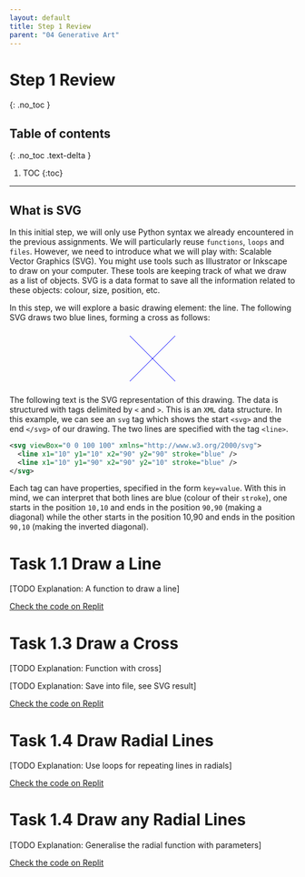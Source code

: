 ```yaml
---
layout: default
title: Step 1 Review
parent: "04 Generative Art"
---
```


# Step 1 Review
{: .no_toc }

## Table of contents
{: .no_toc .text-delta }

1. TOC
{:toc}

---

## What is SVG

In this initial step, we will only use Python syntax we already encountered in the previous assignments. We will particularly reuse `functions`, `loops` and `files`. However, we need to introduce what we will play with: Scalable Vector Graphics (SVG). You might use tools such as Illustrator or Inkscape to draw on your computer. These tools are keeping track of what we draw as a list of objects. SVG is a data format to save all the information related to these objects: colour, size, position, etc.

In this step, we will explore a basic drawing element: the line. The following SVG draws two blue lines, forming a cross as follows:

<div style="text-align: center">
    <svg viewBox="0 0 100 100" xmlns="http://www.w3.org/2000/svg" style="max-width: 100px; text-align: center">
        <line x1="10" y1="10" x2="90" y2="90" stroke="blue" />
        <line x1="10" y1="90" x2="90" y2="10" stroke="blue" />
    </svg>
</div>

The following text is the SVG representation of this drawing. The data is structured with tags delimited by `<` and `>`. This is an `XML` data structure. In this example, we can see an `svg` tag which shows the start `<svg>` and the end `</svg>` of our drawing. The two lines are specified with the tag `<line>`.

```xml
<svg viewBox="0 0 100 100" xmlns="http://www.w3.org/2000/svg">
  <line x1="10" y1="10" x2="90" y2="90" stroke="blue" />
  <line x1="10" y1="90" x2="90" y2="10" stroke="blue" />
</svg>
```

Each tag can have properties, specified in the form `key=value`. With this in mind, we can interpret that both lines are blue (colour of their `stroke`), one starts in the position `10,10` and ends in the position `90,90` (making a diagonal) while the other starts in the position 10,90 and ends in the position `90,10` (making the inverted diagonal).

# Task 1.1 Draw a Line

[TODO Explanation: A function to draw a line]

[Check the code on Replit](https://repl.it/@IO1075/04-generative-art-step1-1)

# Task 1.3 Draw a Cross

[TODO Explanation: Function with cross]

[TODO Explanation: Save into file, see SVG result]

[Check the code on Replit](https://repl.it/@IO1075/04-generative-art-step1-2)

# Task 1.4 Draw Radial Lines

[TODO Explanation: Use loops for repeating lines in radials]

[Check the code on Replit](https://repl.it/@IO1075/04-generative-art-step1-3)

# Task 1.4 Draw any Radial Lines

[TODO Explanation: Generalise the radial function with parameters]

[Check the code on Replit](https://repl.it/@IO1075/04-generative-art-step1-4)